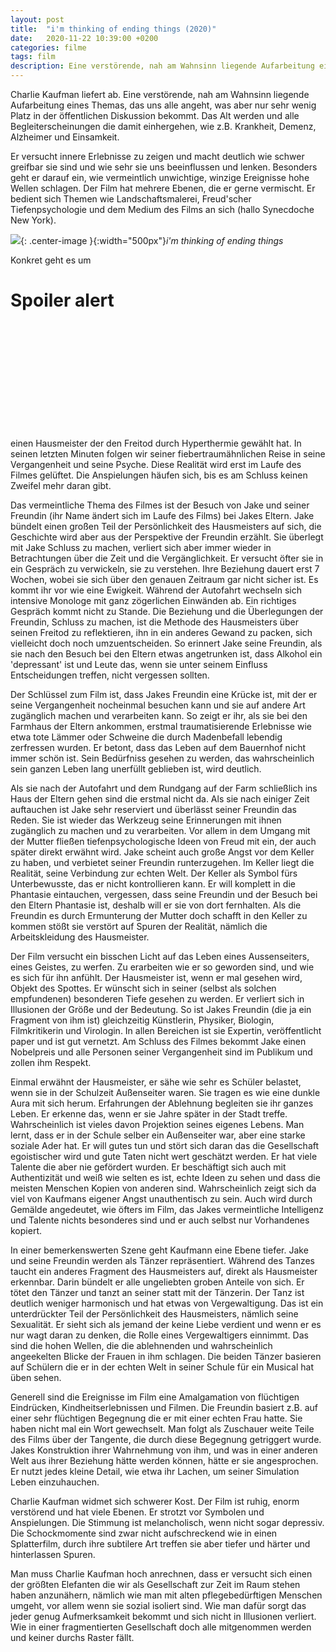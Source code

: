 ```yaml
---
layout: post
title:  "i'm thinking of ending things (2020)"
date:   2020-11-22 10:39:00 +0200
categories: filme
tags: film
description: Eine verstörende, nah am Wahnsinn liegende Aufarbeitung eines Themas, das uns alle angeht.
---
```

Charlie Kaufman liefert ab. Eine verstörende, nah am Wahnsinn liegende Aufarbeitung eines Themas, das uns alle angeht, was aber nur sehr wenig Platz in der öffentlichen Diskussion bekommt. Das Alt werden und alle Begleiterscheinungen die damit einhergehen, wie z.B. Krankheit, Demenz, Alzheimer und Einsamkeit. 

Er versucht innere Erlebnisse zu zeigen und macht deutlich wie schwer greifbar sie sind und wie sehr sie uns beeinflussen und lenken. Besonders geht er darauf ein, wie vermeintlich unwichtige, winzige Ereignisse hohe Wellen schlagen. Der Film hat mehrere Ebenen, die er gerne vermischt. Er bedient sich Themen wie Landschaftsmalerei, Freud'scher Tiefenpsychologie und dem Medium des Films an sich (hallo Synecdoche New York). 

![]({{'/assets/images/Im_thinking_of_ending_things.jpg'}}){: .center-image }{:width="500px"}*i'm thinking of ending things*

Konkret geht es um

# Spoiler alert

<br>
<br>
<br>
<br>
<br>
<br>
<br>
<br>
<br>
<br>

einen Hausmeister der den Freitod durch Hyperthermie gewählt hat. In seinen letzten Minuten folgen wir seiner fiebertraumähnlichen Reise in seine Vergangenheit und seine Psyche. Diese Realität wird erst im Laufe des Filmes gelüftet. Die Anspielungen häufen sich, bis es am Schluss keinen Zweifel mehr daran gibt.

Das vermeintliche Thema des Filmes ist der Besuch von Jake und seiner Freundin (ihr Name ändert sich im Laufe des Films) bei Jakes Eltern. Jake bündelt einen großen Teil der Persönlichkeit des Hausmeisters auf sich, die Geschichte wird aber aus der Perspektive der Freundin erzählt. Sie überlegt mit Jake Schluss zu machen, verliert sich aber immer wieder in Betrachtungen über die Zeit und die Vergänglichkeit. Er versucht öfter sie in ein Gespräch zu verwickeln, sie zu verstehen. Ihre Beziehung dauert erst 7 Wochen, wobei sie sich über den genauen Zeitraum gar nicht sicher ist. Es kommt ihr vor wie eine Ewigkeit. Während der Autofahrt wechseln sich intensive Monologe mit ganz zögerlichen Einwänden ab. Ein richtiges Gespräch kommt nicht zu Stande. Die Beziehung und die Überlegungen der Freundin, Schluss zu machen, ist die Methode des Hausmeisters über seinen Freitod zu reflektieren, ihn in ein anderes Gewand zu packen, sich vielleicht doch noch umzuentscheiden. So erinnert Jake seine Freundin, als sie nach den Besuch bei den Eltern etwas angetrunken ist, dass Alkohol ein 'depressant' ist und Leute das, wenn sie unter seinem Einfluss Entscheidungen treffen, nicht vergessen sollten.

Der Schlüssel zum Film ist, dass Jakes Freundin eine Krücke ist, mit der er seine Vergangenheit nocheinmal besuchen kann und sie auf andere Art zugänglich machen und verarbeiten kann. So zeigt er ihr, als sie bei den Farmhaus der Eltern ankommen, erstmal traumatisierende Erlebnisse wie etwa tote Lämmer oder Schweine die durch Madenbefall lebendig zerfressen wurden. Er betont, dass das Leben auf dem Bauernhof nicht immer schön ist. Sein Bedürfniss gesehen zu werden, das wahrscheinlich sein ganzen Leben lang unerfüllt geblieben ist, wird deutlich.

Als sie nach der Autofahrt und dem Rundgang auf der Farm schließlich ins Haus der Eltern gehen sind die erstmal nicht da. Als sie nach einiger Zeit auftauchen ist Jake sehr reserviert und überlässt seiner Freundin das Reden. Sie ist wieder das Werkzeug seine Erinnerungen mit ihnen zugänglich zu machen und  zu verarbeiten. Vor allem in dem Umgang mit der Mutter fließen tiefenpsychologische Ideen von Freud mit ein, der auch später direkt erwähnt wird. Jake scheint auch große Angst vor dem Keller zu haben, und verbietet seiner Freundin runterzugehen. Im Keller liegt die Realität, seine Verbindung zur echten Welt. Der Keller als Symbol fürs Unterbewusste, das er nicht kontrollieren kann. Er will komplett in die Phantasie eintauchen, vergessen, dass seine Freundin und der Besuch bei den Eltern Phantasie ist, deshalb will er sie von dort fernhalten. Als die Freundin es durch Ermunterung der Mutter doch schafft in den Keller zu kommen stößt sie verstört auf Spuren der Realität, nämlich die Arbeitskleidung des Hausmeister. 

Der Film versucht ein bisschen Licht auf das Leben eines Aussenseiters, eines Geistes, zu werfen. Zu erarbeiten wie er so geworden sind, und wie es sich für ihn anfühlt. Der Hausmeister ist, wenn er mal gesehen wird, Objekt des Spottes. Er wünscht sich in seiner (selbst als solchen empfundenen) besonderen Tiefe gesehen zu werden. Er verliert sich in Illusionen der Größe und der Bedeutung. So ist Jakes Freundin (die ja ein Fragment von ihm ist) gleichzeitig Künstlerin, Physiker, Biologin, Filmkritikerin und Virologin. In allen Bereichen ist sie Expertin, veröffentlicht paper und ist gut vernetzt. Am Schluss des Filmes bekommt Jake einen Nobelpreis und alle Personen seiner Vergangenheit sind im Publikum und zollen ihm Respekt. 

Einmal erwähnt der Hausmeister, er sähe wie sehr es Schüler belastet, wenn sie in der Schulzeit Außenseiter waren. Sie tragen es wie eine dunkle Aura mit sich herum. Erfahrungen der Ablehnung begleiten sie ihr ganzes Leben. Er erkenne das, wenn er sie Jahre später in der Stadt treffe. Wahrscheinlich ist vieles davon Projektion seines eigenes Lebens. Man lernt, dass er in der Schule selber ein Außenseiter war, aber eine starke soziale Ader hat. Er will gutes tun und stört sich daran das die Gesellschaft egoistischer wird und gute Taten nicht wert geschätzt werden. Er hat viele Talente die aber nie gefördert wurden. Er beschäftigt sich auch mit Authentizität und weiß wie selten es ist, echte Ideen zu sehen und dass die meisten Menschen Kopien von anderen sind. Wahrscheinlich zeigt sich da viel von Kaufmans eigener Angst unauthentisch zu sein. Auch wird durch Gemälde angedeutet, wie öfters im Film, das Jakes vermeintliche Intelligenz und Talente nichts besonderes sind und er auch selbst nur Vorhandenes kopiert. 

In einer bemerkenswerten Szene geht Kaufmann eine Ebene tiefer. Jake und seine Freundin werden als Tänzer repräsentiert. Während des Tanzes taucht ein anderes Fragment des Hausmeisters auf, direkt als Hausmeister erkennbar. Darin bündelt er alle ungeliebten groben Anteile von sich. Er tötet den Tänzer und tanzt an seiner statt mit der Tänzerin. Der Tanz ist deutlich weniger harmonisch und hat etwas von Vergewaltigung. Das ist ein unterdrückter Teil der Persönlichkeit des Hausmeisters, nämlich seine Sexualität. Er sieht sich als jemand der keine Liebe verdient und wenn er es nur wagt daran zu denken, die Rolle eines Vergewaltigers einnimmt. Das sind die hohen Wellen, die die ablehnenden und wahrscheinlich angeekelten Blicke der Frauen in ihm schlagen. Die beiden Tänzer basieren auf Schülern die er in der echten Welt in seiner Schule für ein Musical hat üben sehen. 

Generell sind die Ereignisse im Film eine Amalgamation von flüchtigen Eindrücken, Kindheitserlebnissen und Filmen. Die Freundin basiert z.B. auf einer sehr flüchtigen Begegnung die er mit einer echten Frau hatte. Sie haben nicht mal ein Wort gewechselt. Man folgt als Zuschauer weite Teile des Films über der Tangente, die durch diese Begegnung getriggert wurde. Jakes Konstruktion ihrer Wahrnehmung von ihm, und was in einer anderen Welt aus ihrer Beziehung hätte werden können, hätte er sie angesprochen. Er nutzt jedes kleine Detail, wie etwa ihr Lachen, um seiner Simulation Leben einzuhauchen. 

Charlie Kaufman widmet sich schwerer Kost. Der Film ist ruhig, enorm verstörend und hat viele Ebenen. Er strotzt vor Symbolen und Anspielungen. Die Stimmung ist melancholisch, wenn nicht sogar depressiv. Die Schockmomente sind zwar nicht aufschreckend wie in einen Splatterfilm, durch ihre subtilere Art treffen sie aber tiefer und härter und hinterlassen Spuren. 

Man muss Charlie Kaufman hoch anrechnen, dass er versucht sich einen der größten Elefanten die wir als Gesellschaft zur Zeit im Raum stehen haben anzunähern, nämlich wie man mit alten pflegebedürftigen Menschen umgeht, vor allem wenn sie sozial isoliert sind. Wie man dafür sorgt das jeder genug Aufmerksamkeit bekommt und sich nicht in Illusionen verliert. Wie in einer fragmentierten Gesellschaft doch alle mitgenommen werden und keiner durchs Raster fällt.


